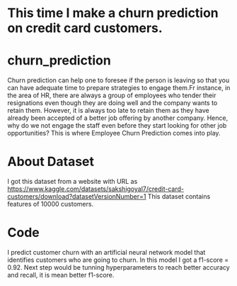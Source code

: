 # This time I make a churn prediction on credit card customers.

# churn_prediction

Churn prediction can help one to foresee if the person is leaving so that you can have adequate time to prepare strategies to engage them.Fr instance, in the area of HR, there are always a group of employees who tender their resignations even though they are doing well and the company wants to retain them. However, it is always too late to retain them as they have already been accepted of a better job offering by another company. Hence, why do we not engage the staff even before they start looking for other job opportunities? This is where Employee Churn Prediction comes into play.

# About Dataset

I got this dataset from a website with URL as https://www.kaggle.com/datasets/sakshigoyal7/credit-card-customers/download?datasetVersionNumber=1
This dataset contains features of 10000 customers.

# Code

I predict customer churn with an artificial neural network model that identifies customers who are going to churn.
In this model I got a f1-score = 0.92.
Next step would be tunning hyperparameters to reach better accuracy and recall, it is mean better f1-score.
